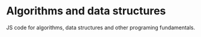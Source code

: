 # Algorithms and data structures
JS code for algorithms, data structures and other programing fundamentals.
